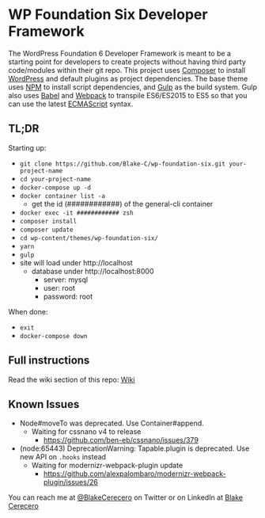 # WP Foundation Six Developer Framework

The WordPress Foundation 6 Developer Framework is meant to be a starting point for developers to create projects without having third party code/modules within their git repo. This project uses [Composer](https://getcomposer.org/) to install [WordPress](https://wordpress.org/) and default plugins as project dependencies. The base theme uses [NPM](https://www.npmjs.com/) to install script dependencies, and [Gulp](http://gulpjs.com/) as the build system. Gulp also uses [Babel](http://babeljs.io/) and [Webpack](https://webpack.github.io/) to transpile ES6/ES2015 to ES5 so that you can use the latest [ECMAScript](https://en.wikipedia.org/wiki/ECMAScript) syntax.

## TL;DR

Starting up:

- `git clone https://github.com/Blake-C/wp-foundation-six.git your-project-name`
- `cd your-project-name`
- `docker-compose up -d`
- `docker container list -a`
	- get the id (############) of the general-cli container
- `docker exec -it ############ zsh`
- `composer install`
- `composer update`
- `cd wp-content/themes/wp-foundation-six/`
- `yarn`
- `gulp`
- site will load under http://localhost
	- database under http://localhost:8000
		- server: mysql
		- user: root
		- password: root

When done:

- `exit`
- `docker-compose down`

## Full instructions

Read the wiki section of this repo: [Wiki](https://github.com/Blake-C/wp-foundation-six/wiki)

## Known Issues

- Node#moveTo was deprecated. Use Container#append.
	- Waiting for cssnano v4 to release
		- https://github.com/ben-eb/cssnano/issues/379
- (node:65443) DeprecationWarning: Tapable.plugin is deprecated. Use new API on `.hooks` instead
	- Waiting for modernizr-webpack-plugin update
		- https://github.com/alexpalombaro/modernizr-webpack-plugin/issues/26

You can reach me at [@BlakeCerecero](https://twitter.com/BlakeCerecero) on Twitter or on LinkedIn at [Blake Cerecero](https://www.linkedin.com/in/blakecerecero/)
